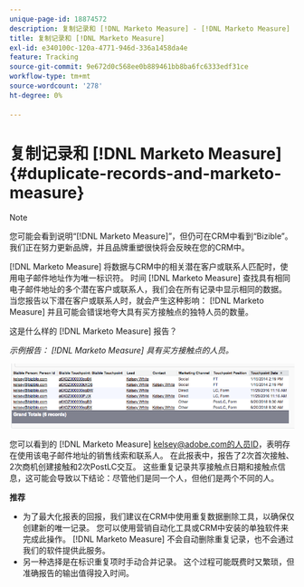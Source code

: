 ```yaml
---
unique-page-id: 18874572
description: 复制记录和 [!DNL Marketo Measure] - [!DNL Marketo Measure]
title: 复制记录和 [!DNL Marketo Measure]
exl-id: e340100c-120a-4771-946d-336a1458da4e
feature: Tracking
source-git-commit: 9e672d0c568ee0b889461bb8ba6fc6333edf31ce
workflow-type: tm+mt
source-wordcount: '278'
ht-degree: 0%

---
```


# 复制记录和 [!DNL Marketo Measure] {#duplicate-records-and-marketo-measure}

>[!NOTE]
>
>您可能会看到说明“[!DNL Marketo Measure]”，但仍可在CRM中看到“Bizible”。 我们正在努力更新品牌，并且品牌重塑很快将会反映在您的CRM中。

[!DNL Marketo Measure] 将数据与CRM中的相关潜在客户或联系人匹配时，使用电子邮件地址作为唯一标识符。 时间 [!DNL Marketo Measure] 查找具有相同电子邮件地址的多个潜在客户或联系人，我们会在所有记录中显示相同的数据。 当您报告以下潜在客户或联系人时，就会产生这种影响： [!DNL Marketo Measure] 并且可能会错误地夸大具有买方接触点的独特人员的数量。

这是什么样的 [!DNL Marketo Measure] 报告？

_示例报告： [!DNL Marketo Measure] 具有买方接触点的人员。_

![](assets/1-1.png)

您可以看到的 [!DNL Marketo Measure] kelsey@adobe.com的人员ID，表明存在使用该电子邮件地址的销售线索和联系人。 在此报表中，报告了2次首次接触、2次商机创建接触和2次PostLC交互。 这些重复记录共享接触点日期和接触点信息，这可能会导致以下结论：尽管他们是同一个人，但他们是两个不同的人。

**推荐**

* 为了最大化报表的回报，我们建议在CRM中使用重复数据删除工具，以确保仅创建新的唯一记录。 您可以使用营销自动化工具或CRM中安装的单独软件来完成此操作。 [!DNL Marketo Measure] 不会自动删除重复记录，也不会通过我们的软件提供此服务。
* 另一种选择是在标识重复项时手动合并记录。 这个过程可能既费时又繁琐，但准确报告的输出值得投入时间。
